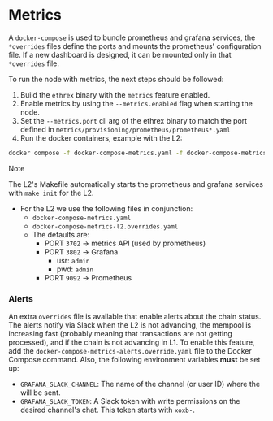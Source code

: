 # Metrics

A `docker-compose` is used to bundle prometheus and grafana services, the `*overrides` files define the ports and mounts the prometheus' configuration file.
If a new dashboard is designed, it can be mounted only in that `*overrides` file.

To run the node with metrics, the next steps should be followed:
1. Build the `ethrex` binary with the `metrics` feature enabled.
2. Enable metrics by using the `--metrics.enabled` flag when starting the node.
3. Set the `--metrics.port` cli arg of the ethrex binary to match the port defined in `metrics/provisioning/prometheus/prometheus*.yaml`
4. Run the docker containers, example with the L2:

```sh
docker compose -f docker-compose-metrics.yaml -f docker-compose-metrics-l2.overrides.yaml up
```

> [!NOTE]
> The L2's Makefile automatically starts the prometheus and grafana services with `make init` for the L2.


- For the L2 we use the following files in conjunction:
  - `docker-compose-metrics.yaml`
  - `docker-compose-metrics-l2.overrides.yaml`
  - The defaults are:
    - PORT `3702` &rarr; metrics API (used by prometheus)
    - PORT `3802` &rarr; Grafana
      - usr: `admin`
      - pwd: `admin` 
    - PORT `9092` &rarr; Prometheus


### Alerts

An extra `overrides` file is available that enable alerts about the chain status. The alerts notify via Slack when the L2 is not advancing, the mempool is increasing fast (probably meaning that transactions are not getting processed), and if the chain is not advancing in L1.
To enable this feature, add the `docker-compose-metrics-alerts.override.yaml` file to the Docker Compose command. Also, the following environment variables **must** be set up:

- `GRAFANA_SLACK_CHANNEL`: The name of the channel (or user ID) where the will be sent.
- `GRAFANA_SLACK_TOKEN`: A Slack token with write permissions on the desired channel's chat. This token starts with `xoxb-`.
